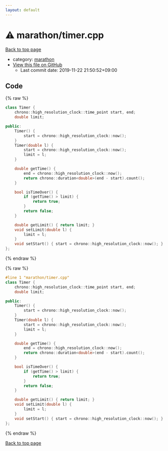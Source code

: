 ```yaml
---
layout: default
---
```


<!-- mathjax config similar to math.stackexchange -->
<script type="text/javascript" async
  src="https://cdnjs.cloudflare.com/ajax/libs/mathjax/2.7.5/MathJax.js?config=TeX-MML-AM_CHTML">
</script>
<script type="text/x-mathjax-config">
  MathJax.Hub.Config({
    TeX: { equationNumbers: { autoNumber: "AMS" }},
    tex2jax: {
      inlineMath: [ ['$','$'] ],
      processEscapes: true
    },
    "HTML-CSS": { matchFontHeight: false },
    displayAlign: "left",
    displayIndent: "2em"
  });
</script>

<script type="text/javascript" src="https://cdnjs.cloudflare.com/ajax/libs/jquery/3.4.1/jquery.min.js"></script>
<script src="https://cdn.jsdelivr.net/npm/jquery-balloon-js@1.1.2/jquery.balloon.min.js" integrity="sha256-ZEYs9VrgAeNuPvs15E39OsyOJaIkXEEt10fzxJ20+2I=" crossorigin="anonymous"></script>
<script type="text/javascript" src="../../assets/js/copy-button.js"></script>
<link rel="stylesheet" href="../../assets/css/copy-button.css" />


# :warning: marathon/timer.cpp

<a href="../../index.html">Back to top page</a>

* category: <a href="../../index.html#faaaac9cb18c500a97c03eec92d6b8fc">marathon</a>
* <a href="{{ site.github.repository_url }}/blob/master/marathon/timer.cpp">View this file on GitHub</a>
    - Last commit date: 2019-11-22 21:50:52+09:00




## Code

<a id="unbundled"></a>
{% raw %}
```cpp
class Timer {
    chrono::high_resolution_clock::time_point start, end;
    double limit;

public:
    Timer() {
        start = chrono::high_resolution_clock::now();
    }
    Timer(double l) {
        start = chrono::high_resolution_clock::now();
        limit = l;
    }

    double getTime() {
        end = chrono::high_resolution_clock::now();
        return chrono::duration<double>(end - start).count();
    }

    bool isTimeOver() {
        if (getTime() > limit) {
            return true;
        }
        return false;
    }

    double getLimit() { return limit; }
    void setLimit(double l) {
        limit = l;
    }
    void setStart() { start = chrono::high_resolution_clock::now(); }
};

```
{% endraw %}

<a id="bundled"></a>
{% raw %}
```cpp
#line 1 "marathon/timer.cpp"
class Timer {
    chrono::high_resolution_clock::time_point start, end;
    double limit;

public:
    Timer() {
        start = chrono::high_resolution_clock::now();
    }
    Timer(double l) {
        start = chrono::high_resolution_clock::now();
        limit = l;
    }

    double getTime() {
        end = chrono::high_resolution_clock::now();
        return chrono::duration<double>(end - start).count();
    }

    bool isTimeOver() {
        if (getTime() > limit) {
            return true;
        }
        return false;
    }

    double getLimit() { return limit; }
    void setLimit(double l) {
        limit = l;
    }
    void setStart() { start = chrono::high_resolution_clock::now(); }
};

```
{% endraw %}

<a href="../../index.html">Back to top page</a>

